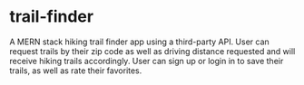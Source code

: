 # trail-finder
A MERN stack hiking trail finder app using a third-party API. User can request trails by their zip code as well as driving distance requested and will receive hiking trails accordingly. User can sign up or login in to save their trails, as well as rate their favorites. 
